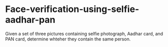 # Face-verification-using-selfie-aadhar-pan
Given a set of three pictures containing selfie photograph, Aadhar card, and PAN card, determine whteher they contain the same person.
